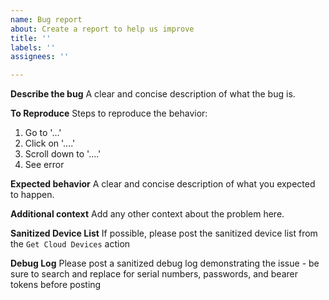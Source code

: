 ```yaml
---
name: Bug report
about: Create a report to help us improve
title: ''
labels: ''
assignees: ''

---
```


<!--  Please be prepared to work with us on your issue.  See https://github.com/cmgrayb/hass-dyson/blob/main/docs/SETUP.md#getting-help for information on how to get the problem fixed as quickly as possible. -->

**Describe the bug**
A clear and concise description of what the bug is.

**To Reproduce**
Steps to reproduce the behavior:
1. Go to '...'
2. Click on '....'
3. Scroll down to '....'
4. See error

**Expected behavior**
A clear and concise description of what you expected to happen.

**Additional context**
Add any other context about the problem here.

**Sanitized Device List**
If possible, please post the sanitized device list from the `Get Cloud Devices` action

**Debug Log**
Please post a sanitized debug log demonstrating the issue - be sure to search and replace for serial numbers, passwords, and bearer tokens before posting
